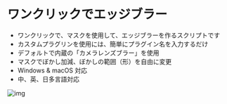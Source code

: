 # ワンクリックでエッジブラー

- ワンクリックで、マスクを使用して、エッジブラーを作るスクリプトです
- カスタムプラグリンを使用には、簡単にプラグイン名を入力するだけ
- デフォルトで内蔵の「カメラレンズブラー」を使用
- マスクでぼかし加減、ぼかしの範囲（形）を自由に変更
- Windows & macOS 対応
- 中、英、日多言語対応

![img](https://github.com/ChenxingM/One-Click-Edge-Blur/blob/main/screenshots/sc.png) 
